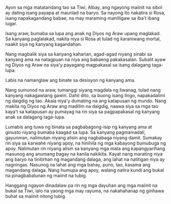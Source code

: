 <!--
.. title: Ang Mainit na Sibol sa Tiwi (Bicol)
.. slug: ang-mainit-na-sibol-sa-tiwi-bicol
.. date: 2020-04-14 16:46:04 UTC+08:00
.. tags: Filipino
.. category: Filipino
.. link: 
.. description: 
.. type: text
-->



Ayon sa mga matatandang tao sa Tiwi, Albay, ang ngayong maiinit na sibol ay dating isang payapa at maunlad na baryo. Sa nayong ito nakatira si Rosa, isang napakagandang babae, na may maraming manliligaw sa iba't ibang lugar.

Isang araw, bumaba sa lupa ang anak ng Diyos ng Araw upang maglakad. Sa kanyang paglalakad, nakita niya si Rosa at tulad ng karaniwang mortal, naakit siya ng kanyang kagandahan.

Nang magbalik siya sa kanyang kaharian, agad-agad niyang sinabi sa kanyang ama na natagpuan na niya ang babaeng pakakasalan. Subalit ayaw ng Diyos ng Araw na siya'y payagang magpakasal sa isang dalagang taga-lupa.

Labis na namanglaw ang binate sa desisyon ng kanyang ama.

Nang sumunod na araw, tumanggi siyang magdala ng liwanag, tulad nang kanyang nakagawiang gawin. Dahil dito, sa buong isang lingo, napakadalimi ng daigdig ng tao. Akala niya'y dumating na ang katapusan ng mundo. Nang makita ng Diyos ng Araw ang madilim na daigdig, naawa siya sa mga tao kaya't sa katapusan ay pumayag na rin siya sa pagpapakasal ng kanyang anak sa dalagang taga-lupa.

Lumabis ang tuwa ng binata sa pagbabagong-isip ng kanyang ama at ginusto niyang bumaba kaagad sa lupa. Sa kanyang pagmamadali, gayunman, nalimutan niyang alisin ang nagbabaga niyang damit. Sumakay rin siya sa karwahe niyang apoy, na hinihila ng mga kabayong bumubuga ng apoy. Nalimutan rin niyang alisin sa kanyang mga mata ang kapangyarihang masunog ang anumang bagay na kanila nakikita. Kayat nang marating niya ang baryo na tinitirhan ng magandang dalaga, ang lahat na natitigan niya ay nagningas. Nasunog na lahat ang mga bahay, puno, tao, kasama ang magandang dalaga. Nang humupa ang apoy, walang natira kundi ang bukal na pinagbabalunan ng maiinit na tubig.

Hanggang ngayon dinadalaw pa rin ng mga dayuhan ang mga maiinit na bukal sa Tiwi, lalo na yaong mga may rayuma, na nakahahanap ng ginhawa buhat sa maiinit nitong tubig.

